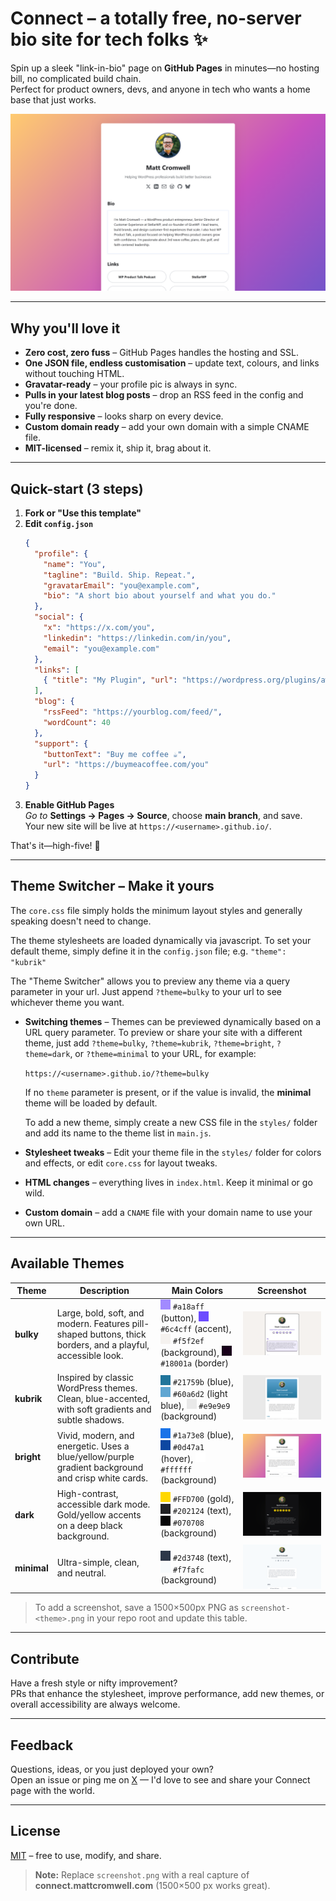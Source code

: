 # Connect – a totally free, no-server bio site for tech folks ✨

Spin up a sleek "link-in-bio" page on **GitHub Pages** in minutes—no hosting bill, no complicated build chain.  
Perfect for product owners, devs, and anyone in tech who wants a home base that just works.

![Screenshot of my live site](screenshot-bright.png)

---

## Why you'll love it

* **Zero cost, zero fuss** – GitHub Pages handles the hosting and SSL.  
* **One JSON file, endless customisation** – update text, colours, and links without touching HTML.  
* **Gravatar-ready** – your profile pic is always in sync.  
* **Pulls in your latest blog posts** – drop an RSS feed in the config and you're done.  
* **Fully responsive** – looks sharp on every device.  
* **Custom domain ready** – add your own domain with a simple CNAME file.  
* **MIT-licensed** – remix it, ship it, brag about it.

---

## Quick-start (3 steps)

1. **Fork or "Use this template"**  
2. **Edit `config.json`**  
   ```json
   {
     "profile": {
       "name": "You",
       "tagline": "Build. Ship. Repeat.",
       "gravatarEmail": "you@example.com",
       "bio": "A short bio about yourself and what you do."
     },
     "social": {
       "x": "https://x.com/you",
       "linkedin": "https://linkedin.com/in/you",
       "email": "you@example.com"
     },
     "links": [
       { "title": "My Plugin", "url": "https://wordpress.org/plugins/awesome/" }
     ],
     "blog": {
       "rssFeed": "https://yourblog.com/feed/",
       "wordCount": 40
     },
     "support": {
       "buttonText": "Buy me coffee ☕",
       "url": "https://buymeacoffee.com/you"
     }
   }
   ```
3. **Enable GitHub Pages**  
   *Go to* **Settings → Pages → Source**, choose **main branch**, and save.  
   Your new site will be live at `https://<username>.github.io/`.

That's it—high-five! 🎉

---

## Theme Switcher – Make it yours

The `core.css` file simply holds the minimum layout styles and generally speaking doesn't need to change. 

The theme stylesheets are loaded dynamically via javascript. To set your default theme, simply define it in the `config.json` file; e.g. `"theme": "kubrik"` 

The "Theme Switcher" allows you to preview any theme via a query parameter in your url. Just append `?theme=bulky` to your url to see whichever theme you want. 

* **Switching themes** – Themes can be previewed dynamically based on a URL query parameter. To preview or share your site with a different theme, just add `?theme=bulky`, `?theme=kubrik`, `?theme=bright`, `?theme=dark`, or `?theme=minimal` to your URL, for example:
  
  `https://<username>.github.io/?theme=bulky`
  
  If no `theme` parameter is present, or if the value is invalid, the **minimal** theme will be loaded by default.
  
  To add a new theme, simply create a new CSS file in the `styles/` folder and add its name to the theme list in `main.js`.

* **Stylesheet tweaks** – Edit your theme file in the `styles/` folder for colors and effects, or edit `core.css` for layout tweaks.  
* **HTML changes** – everything lives in `index.html`. Keep it minimal or go wild.  
* **Custom domain** – add a `CNAME` file with your domain name to use your own URL.

---

## Available Themes


| Theme   | Description | Main Colors | Screenshot |
|---------|-------------|-------------|------------|
| **bulky** | Large, bold, soft, and modern. Features pill-shaped buttons, thick borders, and a playful, accessible look. | <svg xmlns='http://www.w3.org/2000/svg' width='16' height='16'><rect width='16' height='16' fill='#a18aff'/></svg> `#a18aff` (button), <svg xmlns='http://www.w3.org/2000/svg' width='16' height='16'><rect width='16' height='16' fill='#6c4cff'/></svg> `#6c4cff` (accent), <svg xmlns='http://www.w3.org/2000/svg' width='16' height='16'><rect width='16' height='16' fill='#f5f2ef'/></svg> `#f5f2ef` (background), <svg xmlns='http://www.w3.org/2000/svg' width='16' height='16'><rect width='16' height='16' fill='#18001a'/></svg> `#18001a` (border) | ![Preview of Bulky theme](screenshot-bulky.png)|
| **kubrik** | Inspired by classic WordPress themes. Clean, blue-accented, with soft gradients and subtle shadows. | <svg xmlns='http://www.w3.org/2000/svg' width='16' height='16'><rect width='16' height='16' fill='#21759b'/></svg> `#21759b` (blue), <svg xmlns='http://www.w3.org/2000/svg' width='16' height='16'><rect width='16' height='16' fill='#60a6d2'/></svg> `#60a6d2` (light blue), <svg xmlns='http://www.w3.org/2000/svg' width='16' height='16'><rect width='16' height='16' fill='#e9e9e9'/></svg> `#e9e9e9` (background) | ![Preview of Kubrik theme](screenshot-kubrik.png)|
| **bright** | Vivid, modern, and energetic. Uses a blue/yellow/purple gradient background and crisp white cards. | <svg xmlns='http://www.w3.org/2000/svg' width='16' height='16'><rect width='16' height='16' fill='#1a73e8'/></svg> `#1a73e8` (blue), <svg xmlns='http://www.w3.org/2000/svg' width='16' height='16'><rect width='16' height='16' fill='#0d47a1'/></svg> `#0d47a1` (hover), <svg xmlns='http://www.w3.org/2000/svg' width='16' height='16'><rect width='16' height='16' fill='#ffffff'/></svg> `#ffffff` (background) | ![Preview of Bright theme](screenshot-bright.png) |
| **dark** | High-contrast, accessible dark mode. Gold/yellow accents on a deep black background. | <svg xmlns='http://www.w3.org/2000/svg' width='16' height='16'><rect width='16' height='16' fill='#FFD700'/></svg> `#FFD700` (gold), <svg xmlns='http://www.w3.org/2000/svg' width='16' height='16'><rect width='16' height='16' fill='#202124'/></svg> `#202124` (text), <svg xmlns='http://www.w3.org/2000/svg' width='16' height='16'><rect width='16' height='16' fill='#070708'/></svg> `#070708` (background) | ![Preview of Dark theme](screenshot-dark.png) |
| **minimal** | Ultra-simple, clean, and neutral. | <svg xmlns='http://www.w3.org/2000/svg' width='16' height='16'><rect width='16' height='16' fill='#2d3748'/></svg> `#2d3748` (text), <svg xmlns='http://www.w3.org/2000/svg' width='16' height='16'><rect width='16' height='16' fill='#f7fafc'/></svg> `#f7fafc` (background) | ![Preview of Minimal theme](screenshot-minimal.png) |

> To add a screenshot, save a 1500×500px PNG as `screenshot-<theme>.png` in your repo root and update this table.

---

## Contribute

Have a fresh style or nifty improvement?  
PRs that enhance the stylesheet, improve performance, add new themes, or overall accessibility are always welcome.

---

## Feedback

Questions, ideas, or you just deployed your own?  
Open an issue or ping me on [X](https://x.com/learnwithmattc) — I'd love to see and share your Connect page with the world.

---

## License

[MIT](LICENSE) – free to use, modify, and share.

> **Note:** Replace `screenshot.png` with a real capture of **connect.mattcromwell.com** (1500×500 px works great).
